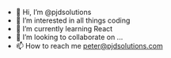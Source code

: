 - 👋 Hi, I’m @pjdsolutions
- 👀 I’m interested in all things coding
- 🌱 I’m currently learning React
- 💞️ I’m looking to collaborate on ...
- 📫 How to reach me peter@pjdsolutions.com

<!---
pjdsolutions/pjdsolutions is a ✨ special ✨ repository because its `README.md` (this file) appears on your GitHub profile.
You can click the Preview link to take a look at your changes.
--->
